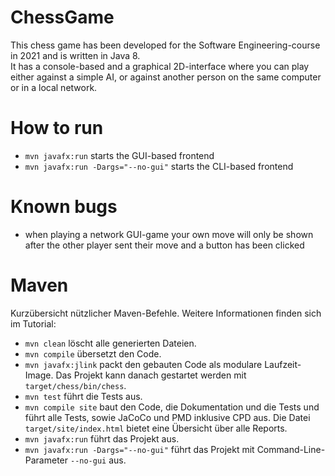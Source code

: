 # ChessGame

This chess game has been developed for the Software Engineering-course in 2021 and is written in Java 8.<br> 
It has a console-based and a graphical 2D-interface where you can play either against a simple AI, or against 
another person on the same computer or in a local network.


# How to run

* `mvn javafx:run` starts the GUI-based frontend
* `mvn javafx:run -Dargs="--no-gui"` starts the CLI-based frontend


# Known bugs
* when playing a network GUI-game your own move will only be shown after the other player sent their move and a button 
  has been clicked
  

# Maven

Kurzübersicht nützlicher Maven-Befehle. Weitere Informationen finden sich im Tutorial:

* `mvn clean` löscht alle generierten Dateien.
* `mvn compile` übersetzt den Code.
* `mvn javafx:jlink` packt den gebauten Code als modulare Laufzeit-Image. Das Projekt kann danach gestartet werden mit `target/chess/bin/chess`.
* `mvn test` führt die Tests aus.
* `mvn compile site` baut den Code, die Dokumentation und die Tests und führt alle Tests, sowie JaCoCo und PMD inklusive CPD aus. Die Datei `target/site/index.html` bietet eine Übersicht über alle Reports.
* `mvn javafx:run` führt das Projekt aus.
* `mvn javafx:run -Dargs="--no-gui"` führt das Projekt mit Command-Line-Parameter `--no-gui` aus.
